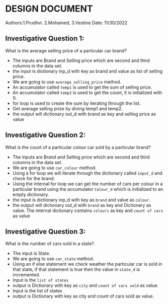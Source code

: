 # DESIGN DOCUMENT
Authors:1.Prudhvi.
        2.Mohamed,
        3.Vestine
Date: 11/30/2022
## Investigative Question 1:
What is the average selling price of a particular car brand?
* The inputs are Brand and Selling price which are second and third columns 
    in the data set.
* the input is dictionary inp_d with key as brand and value as list of selling 
    price.
* We are going to use `average_selling_price` method.
* An accumulator called `temp1` is used to get the sum of selling price.
* An accumulator called `temp2` is used to get the count, it is initialized 
   with 0.
* for loop is used to create the sum by iterating through the list.
* Get average selling prize by diving temp1 and temp2.
* the output will dictionary out_d with brand as key and selling price as value

## Investigative Question 2:
What is the count of a particular colour car sold by a particular brand?
* The inputs are Brand and Selling price which are second and third columns 
   in the data set.
* We are going to use `car_colour` method.
* Using a for loop we will iterate through the dictionary called `input_d` and 
   check for the brand.
* Using the internal for loop we can get the number of cars per colour in a 
   particular brand using the accumulator `Colour_d` which is initialized to 
    an empty dictionary.
* the input is dictionary inp_d with key as `brand` and value as `colour`.
* the output will dictionary out_d with `brand` as key and Dictionary as value.
 The internal dictionary contains `colours` as key and `count of cars` as value

## Investigative Question 3:
What is the number of cars sold in a state?.
* The input is State.
* We are going to use `car_state` method.
* Using an if else statement we check weather the particular car is sold in 
   that state, if that statement is true then the value in `state_d` is 
    incremented. 
* Input is the `list of states`
* output is Dictionary with key as `city` and `count of cars sold` as value.
* Input is the list of states
* output is Dictionary with key as city and count of cars sold as value.



